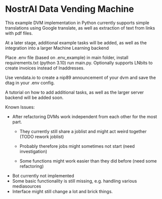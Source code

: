# NostrAI Data Vending Machine

This example DVM implementation in Python currently supports simple translations using Google translate, as well as extraction of text from links with pdf files.

At a later stage, additional example tasks will be added, as well as the integration into a larger Machine Learning backend 


Place .env file (based on .env_example) in main folder, install requirements.txt (python 3.10) run main.py. Optionally supports LNbits to create invoices instead of lnaddresses.

Use vendata.io to create a nip89 announcement of your dvm and save the dtag in your .env config.

A tutorial on how to add additional tasks, as well as the larger server backend will be added soon. 

Known Issues:
- After refactoring DVMs work independent from each other for the most part.
  - They currently still share a joblist and might act weird together (TODO rework joblist) 

  - Probably therefore jobs might sometimes not start (need investigation)
  - Some functions might work easier than they did before (need some refactoring)
- Bot currently not implemented
- Some basic functionality is still missing, e.g. handling various mediasources
- Interface might still change a lot and brick things.
